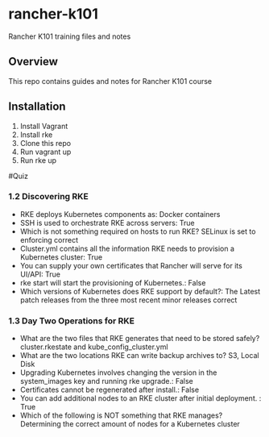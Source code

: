 # rancher-k101
Rancher K101 training files and notes

## Overview

This repo contains guides and notes for Rancher K101 course

## Installation

1. Install Vagrant
2. Install rke
3. Clone this repo
4. Run vagrant up
5. Run rke up

#Quiz

### 1.2 Discovering RKE

* RKE deploys Kubernetes components as:  Docker containers
* SSH is used to orchestrate RKE across servers: True
* Which is not something required on hosts to run RKE? SELinux is set to enforcing correct
* Cluster.yml contains all the information RKE needs to provision a Kubernetes cluster: True
* You can supply your own certificates that Rancher will serve for its UI/API: True
* rke start will start the provisioning of Kubernetes.: False
* Which versions of Kubernetes does RKE support by default?: The Latest patch releases from the three most recent minor releases correct

### 1.3 Day Two Operations for RKE

* What are the two files that RKE generates that need to be stored safely? cluster.rkestate and kube_config_cluster.yml
* What are the two locations RKE can write backup archives to? S3, Local Disk
* Upgrading Kubernetes involves changing the version in the system_images key and running rke upgrade.: False
* Certificates cannot be regenerated after install.: False
* You can add additional nodes to an RKE cluster after initial deployment. : True
* Which of the following is NOT something that RKE manages? Determining the correct amount of nodes for a Kubernetes cluster 
